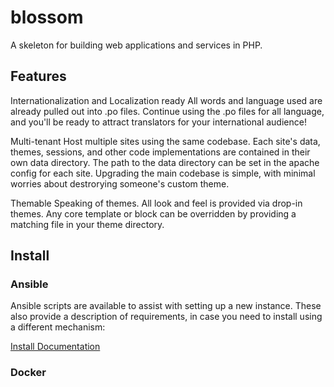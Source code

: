 blossom
=======

A skeleton for building web applications and services in PHP.

## Features
Internationalization and Localization ready
All words and language used are already pulled out into .po files.  Continue using the .po files for all language, and you'll be ready to attract translators for your international audience!

Multi-tenant
Host multiple sites using the same codebase.  Each site's data, themes, sessions, and other code implementations are contained in their own data directory.  The path to the data directory can be set in the apache config for each site.  Upgrading the main codebase is simple, with minimal worries about destrorying someone's custom theme.

Themable
Speaking of themes.  All look and feel is provided via drop-in themes.  Any core template or block can be overridden by providing a matching file in your theme directory.


## Install

### Ansible
Ansible scripts are available to assist with setting up a new instance. These also provide a description of requirements, in case you need to install using a different mechanism:

[Install Documentation](ansible/)

### Docker
